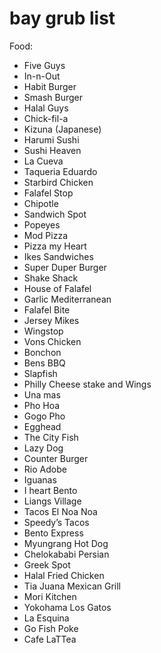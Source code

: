 # bay grub list

Food:
- Five Guys
- In-n-Out
- Habit Burger
- Smash Burger
- Halal Guys
- Chick-fil-a
- Kizuna (Japanese)
- Harumi Sushi
- Sushi Heaven
- La Cueva
- Taqueria Eduardo
- Starbird Chicken
- Falafel Stop
- Chipotle
- Sandwich Spot
- Popeyes
- Mod Pizza
- Pizza my Heart
- Ikes Sandwiches
- Super Duper Burger
- Shake Shack
- House of Falafel
- Garlic Mediterranean
- Falafel Bite
- Jersey Mikes
- Wingstop
- Vons Chicken
- Bonchon
- Bens BBQ
- Slapfish
- Philly Cheese stake and Wings
- Una mas
- Pho Hoa
- Gogo Pho
- Egghead
- The City Fish
- Lazy Dog
- Counter Burger
- Rio Adobe
- Iguanas
- I heart Bento
- Liangs Village
- Tacos El Noa Noa
- Speedy’s Tacos
- Bento Express
- Myungrang Hot Dog
- Chelokababi Persian
- Greek Spot
- Halal Fried Chicken
- Tia Juana Mexican Grill
- Mori Kitchen
- Yokohama Los Gatos
- La Esquina
- Go Fish Poke
- Cafe LaTTea
